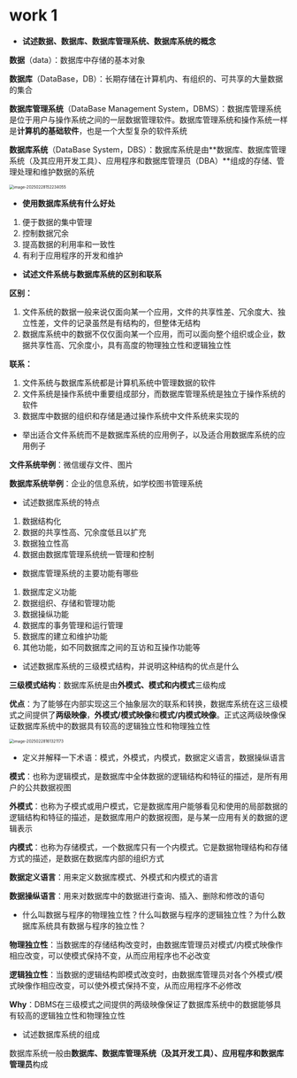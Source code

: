 # work 1

- **试述数据、数据库、数据库管理系统、数据库系统的概念**

**数据**（data）：数据库中存储的基本对象

**数据库**（DataBase，DB）：长期存储在计算机内、有组织的、可共享的大量数据的集合

**数据库管理系统**（DataBase Management System，DBMS）：数据库管理系统是位于用户与操作系统之间的一层数据管理软件。数据库管理系统和操作系统一样是**计算机的基础软件**，也是一个大型复杂的软件系统

**数据库系统**（DataBase System，DBS）：数据库系统是由**数据库、数据库管理系统（及其应用开发工具）、应用程序和数据库管理员（DBA）**组成的存储、管理处理和维护数据的系统

<img src="C:\Users\12298\AppData\Roaming\Typora\typora-user-images\image-20250228152234055.png" alt="image-20250228152234055" style="zoom:50%;" />

- **使用数据库系统有什么好处**

1. 便于数据的集中管理
2. 控制数据冗余
3. 提高数据的利用率和一致性
4. 有利于应用程序的开发和维护

- **试述文件系统与数据库系统的区别和联系**

**区别：**

1. 文件系统的数据一般来说仅面向某一个应用，文件的共享性差、冗余度大、独立性差，文件的记录虽然是有结构的，但整体无结构
2. 数据库系统中的数据不仅仅面向某一个应用，而可以面向整个组织或企业，数据共享性高、冗余度小，具有高度的物理独立性和逻辑独立性

**联系：**

1. 文件系统与数据库系统都是计算机系统中管理数据的软件
2. 文件系统是操作系统中重要组成部分，而数据库管理系统是独立于操作系统的软件
3. 数据库中数据的组织和存储是通过操作系统中文件系统来实现的

- 举出适合文件系统而不是数据库系统的应用例子，以及适合用数据库系统的应用例子

**文件系统举例**：微信缓存文件、图片

**数据库系统举例**：企业的信息系统，如学校图书管理系统

- 试述数据库系统的特点

1. 数据结构化
2. 数据的共享性高、冗余度低且以扩充
3. 数据独立性高
4. 数据由数据库管理系统统一管理和控制

- 数据库管理系统的主要功能有哪些

1. 数据库定义功能
2. 数据组织、存储和管理功能
3. 数据操纵功能
4. 数据库的事务管理和运行管理
5. 数据库的建立和维护功能
6. 其他功能，如不同数据库之间的互访和互操作功能等

- 试述数据库系统的三级模式结构，并说明这种结构的优点是什么

**三级模式结构**：数据库系统是由**外模式、模式和内模式**三级构成

**优点**：为了能够在内部实现这三个抽象层次的联系和转换，数据库系统在这三级模式之间提供了**两级映像**，**外模式/模式映像**和**模式/内模式映像**。正式这两级映像保证数据库系统中的数据具有较高的逻辑独立性和物理独立性

<img src="C:\Users\12298\AppData\Roaming\Typora\typora-user-images\image-20250228161321173.png" alt="image-20250228161321173" style="zoom:50%;" />

- 定义并解释一下术语：模式，外模式，内模式，数据定义语言，数据操纵语言

**模式**：也称为逻辑模式，是数据库中全体数据的逻辑结构和特征的描述，是所有用户的公共数据视图

**外模式**：也称为子模式或用户模式，它是数据库用户能够看见和使用的局部数据的逻辑结构和特征的描述，是数据库用户的数据视图，是与某一应用有关的数据的逻辑表示

**内模式**：也称为存储模式，一个数据库只有一个内模式。它是数据物理结构和存储方式的描述，是数据在数据库内部的组织方式

**数据定义语言**：用来定义数据库模式、外模式和内模式的语言

**数据操纵语言**：用来对数据库中的数据进行查询、插入、删除和修改的语句

- 什么叫数据与程序的物理独立性？什么叫数据与程序的逻辑独立性？为什么数据库系统具有数据与程序的独立性？

**物理独立性**：当数据库的存储结构改变时，由数据库管理员对模式/内模式映像作相应改变，可以使模式保持不变，从而应用程序也不必改变

**逻辑独立性**：当数据的逻辑结构即模式改变时，由数据库管理员对各个外模式/模式映像作相应改变，可以使外模式保持不变，从而应用程序不必修改

**Why**：DBMS在三级模式之间提供的两级映像保证了数据库系统中的数据能够具有较高的逻辑独立性和物理独立性

- 试述数据库系统的组成

数据库系统一般由**数据库、数据库管理系统（及其开发工具）、应用程序和数据库管理员**构成